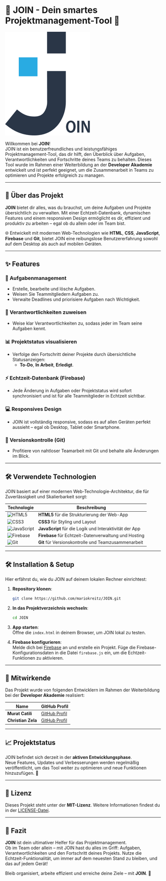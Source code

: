 # 🎉 **JOIN - Dein smartes Projektmanagement-Tool** 🎉

![JOIN Logo](https://raw.githubusercontent.com/mariokreitz/JOIN/refs/heads/main/assets/img/logo.png)

Willkommen bei **JOIN**!  
JOIN ist ein benutzerfreundliches und leistungsfähiges Projektmanagement-Tool, das dir hilft, den Überblick über Aufgaben, Verantwortlichkeiten und Fortschritte deines Teams zu behalten. Dieses Tool wurde im Rahmen einer Weiterbildung an der **Developer Akademie** entwickelt und ist perfekt geeignet, um die Zusammenarbeit in Teams zu optimieren und Projekte erfolgreich zu managen.

---

## 🚀 **Über das Projekt**

**JOIN** bietet dir alles, was du brauchst, um deine Aufgaben und Projekte übersichtlich zu verwalten. Mit einer Echtzeit-Datenbank, dynamischen Features und einem responsiven Design ermöglicht es dir, effizient und produktiv zu arbeiten – egal ob du allein oder im Team bist.

🌐 Entwickelt mit modernen Web-Technologien wie **HTML**, **CSS**, **JavaScript**, **Firebase** und **Git**, bietet JOIN eine reibungslose Benutzererfahrung sowohl auf dem Desktop als auch auf mobilen Geräten.

---

## ✨ **Features**

### 📝 **Aufgabenmanagement**

- Erstelle, bearbeite und lösche Aufgaben.
- Weisen Sie Teammitgliedern Aufgaben zu.
- Verwalte Deadlines und priorisiere Aufgaben nach Wichtigkeit.

### 👥 **Verantwortlichkeiten zuweisen**

- Weise klar Verantwortlichkeiten zu, sodass jeder im Team seine Aufgaben kennt.

### 📊 **Projektstatus visualisieren**

- Verfolge den Fortschritt deiner Projekte durch übersichtliche Statusanzeigen:
  - **To-Do**, **In Arbeit**, **Erledigt**.

### ⚡ **Echtzeit-Datenbank (Firebase)**

- Jede Änderung in Aufgaben oder Projektstatus wird sofort synchronisiert und ist für alle Teammitglieder in Echtzeit sichtbar.

### 💻 **Responsives Design**

- JOIN ist vollständig responsive, sodass es auf allen Geräten perfekt aussieht – egal ob Desktop, Tablet oder Smartphone.

### 🔄 **Versionskontrolle (Git)**

- Profitiere von nahtloser Teamarbeit mit Git und behalte alle Änderungen im Blick.

---

## 🛠️ **Verwendete Technologien**

JOIN basiert auf einer modernen Web-Technologie-Architektur, die für Zuverlässigkeit und Skalierbarkeit sorgt:

| Technologie                                                                                                      | Beschreibung                                            |
| ---------------------------------------------------------------------------------------------------------------- | ------------------------------------------------------- |
| ![HTML5](https://img.shields.io/badge/HTML5-%23E34F26.svg?&style=flat&logo=html5&logoColor=white)                | **HTML5** für die Strukturierung der Web-App            |
| ![CSS3](https://img.shields.io/badge/CSS3-%231572B6.svg?&style=flat&logo=css3&logoColor=white)                   | **CSS3** für Styling und Layout                         |
| ![JavaScript](https://img.shields.io/badge/JavaScript-%23F7DF1E.svg?&style=flat&logo=javascript&logoColor=black) | **JavaScript** für die Logik und Interaktivität der App |
| ![Firebase](https://img.shields.io/badge/Firebase-%23039BE5.svg?&style=flat&logo=firebase)                       | **Firebase** für Echtzeit-Datenverwaltung und Hosting   |
| ![Git](https://img.shields.io/badge/Git-%23F05033.svg?&style=flat&logo=git&logoColor=white)                      | **Git** für Versionskontrolle und Teamzusammenarbeit    |

---

## 🛠️ **Installation & Setup**

Hier erfährst du, wie du JOIN auf deinem lokalen Rechner einrichtest:

1. **Repository klonen**:

   ```bash
   git clone https://github.com/mariokreitz/JOIN.git
   ```

2. **In das Projektverzeichnis wechseln**:

   ```bash
   cd JOIN
   ```

3. **App starten**:  
   Öffne die `index.html` in deinem Browser, um JOIN lokal zu testen.

4. **Firebase konfigurieren**:  
   Melde dich bei [Firebase](https://firebase.google.com/) an und erstelle ein Projekt. Füge die Firebase-Konfigurationsdaten in die Datei `firebase.js` ein, um die Echtzeit-Funktionen zu aktivieren.

---

## 👥 **Mitwirkende**

Das Projekt wurde von folgenden Entwicklern im Rahmen der Weiterbildung bei der **Developer Akademie** realisiert:

| Name               | GitHub Profil                                 |
| ------------------ | --------------------------------------------- |
| **Murat Catili**   | [GitHub Profil](https://github.com/RyderzBLN) |
| **Christian Zela** | [GitHub Profil](https://github.com/link947)   |

---

## 📈 **Projektstatus**

JOIN befindet sich derzeit in der **aktiven Entwicklungsphase**.  
Neue Features, Updates und Verbesserungen werden regelmäßig veröffentlicht, um das Tool weiter zu optimieren und neue Funktionen hinzuzufügen. 🎉

---

## 📜 **Lizenz**

Dieses Projekt steht unter der **MIT-Lizenz**. Weitere Informationen findest du in der [LICENSE-Datei](LICENSE).

---

## 🎯 **Fazit**

**JOIN** ist dein ultimativer Helfer für das Projektmanagement.  
Ob im Team oder allein – mit JOIN hast du alles im Griff: Aufgaben, Verantwortlichkeiten und den Fortschritt deines Projekts. Nutze die Echtzeit-Funktionalität, um immer auf dem neuesten Stand zu bleiben, und das auf jedem Gerät!

Bleib organisiert, arbeite effizient und erreiche deine Ziele – mit **JOIN**. 🙌
